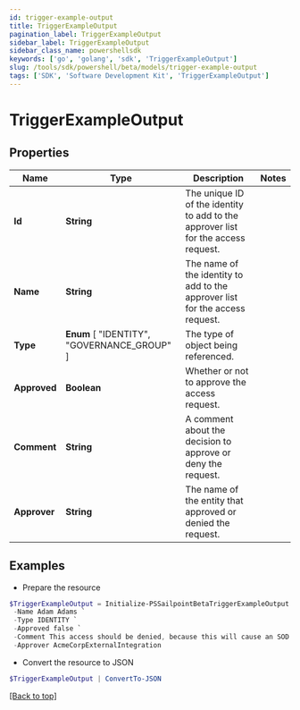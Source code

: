 ```yaml
---
id: trigger-example-output
title: TriggerExampleOutput
pagination_label: TriggerExampleOutput
sidebar_label: TriggerExampleOutput
sidebar_class_name: powershellsdk
keywords: ['go', 'golang', 'sdk', 'TriggerExampleOutput'] 
slug: /tools/sdk/powershell/beta/models/trigger-example-output
tags: ['SDK', 'Software Development Kit', 'TriggerExampleOutput']
---
```



# TriggerExampleOutput

## Properties

Name | Type | Description | Notes
------------ | ------------- | ------------- | -------------
**Id** |  **String** | The unique ID of the identity to add to the approver list for the access request. | 
**Name** |  **String** | The name of the identity to add to the approver list for the access request. | 
**Type** |   **Enum** [  "IDENTITY",    "GOVERNANCE_GROUP" ] | The type of object being referenced. | 
**Approved** |  **Boolean** | Whether or not to approve the access request. | 
**Comment** |  **String** | A comment about the decision to approve or deny the request. | 
**Approver** |  **String** | The name of the entity that approved or denied the request. | 

## Examples

- Prepare the resource
```powershell
$TriggerExampleOutput = Initialize-PSSailpointBetaTriggerExampleOutput  -Id 2c91808b6ef1d43e016efba0ce470906 `
 -Name Adam Adams `
 -Type IDENTITY `
 -Approved false `
 -Comment This access should be denied, because this will cause an SOD violation. `
 -Approver AcmeCorpExternalIntegration
```

- Convert the resource to JSON
```powershell
$TriggerExampleOutput | ConvertTo-JSON
```


[[Back to top]](#) 


